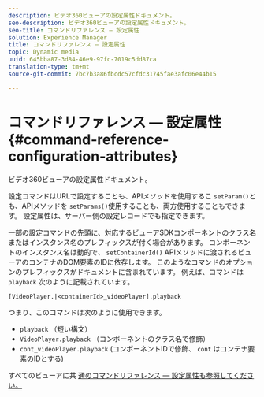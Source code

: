 ```yaml
---
description: ビデオ360ビューアの設定属性ドキュメント。
seo-description: ビデオ360ビューアの設定属性ドキュメント。
seo-title: コマンドリファレンス — 設定属性
solution: Experience Manager
title: コマンドリファレンス — 設定属性
topic: Dynamic media
uuid: 645bba87-3d84-46e9-97fc-7019c5dd87ca
translation-type: tm+mt
source-git-commit: 7bc7b3a86fbcdc57cfdc31745fae3afc06e44b15

---
```



# コマンドリファレンス — 設定属性{#command-reference-configuration-attributes}

ビデオ360ビューアの設定属性ドキュメント。

設定コマンドはURLで設定することも、APIメソッドを使用するこ `setParam()`とも、APIメソッドを `setParams()`使用することも、両方使用することもできます。 設定属性は、サーバー側の設定レコードでも指定できます。

一部の設定コマンドの先頭に、対応するビューアSDKコンポーネントのクラス名またはインスタンス名のプレフィックスが付く場合があります。 コンポーネントのインスタンス名は動的で、 `setContainerId()` APIメソッドに渡されるビューアのコンテナのDOM要素のIDに依存します。 このようなコマンドのオプションのプレフィックスがドキュメントに含まれています。 例えば、コマンドは `playback` 次のように記載されています。

`[VideoPlayer.|<containerId>_videoPlayer].playback`

つまり、このコマンドは次のように使用できます。

* `playback` （短い構文）
* `VideoPlayer.playback` （コンポーネントのクラス名で修飾）
* `cont_videoPlayer.playback` (コンポーネントIDで修飾、 `cont` はコンテナ要素のIDとする)

すべてのビューアに共 [通のコマンドリファレンス — 設定属性も参照してください。](../../../r-html5-viewer-20-cmdref-configattrib/r-html5-viewer-20-cmdref-configattrib.md#concept-850e0f2c49b949deb7cfbfd330d329bd)

